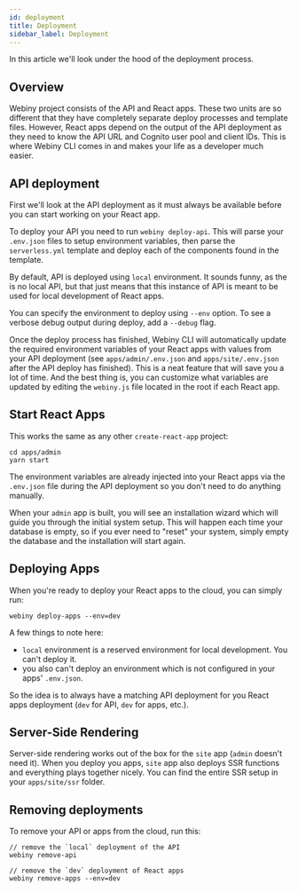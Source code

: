 ```yaml
---
id: deployment
title: Deployment
sidebar_label: Deployment
---
```


In this article we'll look under the hood of the deployment process.

## Overview

Webiny project consists of the API and React apps. These two units are so different that they have completely separate deploy processes and template files. However, React apps depend on the output of the API deployment as they need to know the API URL and Cognito user pool and client IDs. This is where Webiny CLI comes in and makes your life as a developer much easier.

## API deployment

First we'll look at the API deployment as it must always be available before you can start working on your React app.

To deploy your API you need to run `webiny deploy-api`. This will parse your `.env.json` files to setup environment variables, then parse the `serverless.yml` template and deploy each of the components found in the template. 

By default, API is deployed using `local` environment. It sounds funny, as the is no local API, but that just means that this instance of API is meant to be used for local development of React apps. 

You can specify the environment to deploy using `--env` option. To see a verbose debug output during deploy, add a `--debug` flag.

Once the deploy process has finished, Webiny CLI will automatically update the required environment variables of your React apps with values from your API deployment (see `apps/admin/.env.json` and `apps/site/.env.json` after the API deploy has finished). This is a neat feature that will save you a lot of time. And the best thing is, you can customize what variables are updated by editing the `webiny.js` file located in the root if each React app. 

## Start React Apps

This works the same as any other `create-react-app` project:

```
cd apps/admin
yarn start
```

The environment variables are already injected into your React apps via the `.env.json` file during the API deployment so you don't need to do anything manually.

When your `admin` app is built, you will see an installation wizard which will guide you through the initial system setup. This will happen each time your database is empty, so if you ever need to "reset" your system, simply empty the database and the installation will start again.

## Deploying Apps

When you're ready to deploy your React apps to the cloud, you can simply run:

```
webiny deploy-apps --env=dev
```

A few things to note here:

- `local` environment is a reserved environment for local development. You can't deploy it.
- you also can't deploy an environment which is not configured in your apps' `.env.json`.

So the idea is to always have a matching API deployment for you React apps deployment (`dev` for API, `dev` for apps, etc.).

## Server-Side Rendering

Server-side rendering works out of the box for the `site` app (`admin` doesn't need it). When you deploy you apps, `site` app also deploys SSR functions and everything plays together nicely. You can find the entire SSR setup in your `apps/site/ssr` folder.

## Removing deployments

To remove your API or apps from the cloud, run this:

```
// remove the `local` deployment of the API
webiny remove-api

// remove the `dev` deployment of React apps
webiny remove-apps --env=dev
```
